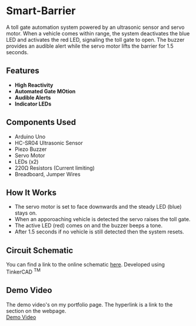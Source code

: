 # Smart-Barrier

A toll gate automation system powered by an ultrasonic sensor and servo motor. When a vehicle comes within range, the system deactivates the blue LED and activates the red LED, signaling the toll gate to open. The buzzer provides an audible alert while the servo motor lifts the barrier for 1.5 seconds. 

## Features
-   **High Reactivity**
-   **Automated Gate MOtion**
-   **Audible Alerts**
-   **Indicator LEDs**

## Components Used
-   Arduino Uno
-   HC-SR04 Ultrasonic Sensor
-   Piezo Buzzer
-   Servo Motor
-   LEDs (x2)
-   220Ω Resistors (Current limiting)
-   Breadboard, Jumper Wires

## How It Works

- The servo motor is set to face downwards and the steady LED (blue) stays on.
- When an apporoaching vehicle is detected the servo raises the toll gate.
- The active LED (red) comes on and the buzzer beeps a tone.
- After 1.5 seconds if no vehicle is still detected then the system resets.

## Circuit Schematic

You can find a link to the online schematic [here](https://www.tinkercad.com/things/1XyfDf9cBiv-servo-smart-barrier?sharecode=uQ-IlKGvOhFteAmBcTdjKXaosm15e0IbY3eXXdkqTrU). Developed using TinkerCAD <sup>TM</sup>

## Demo Video

The demo video's on my portfolio page. The hyperlink is a link to the section on the webpage. <br>
[Demo Video](https://munachimsohenry.wixsite.com/my-site/blank#:~:text=the%20next%20vehicle.-,Demonstration%20Video,-In%20this%20video)


